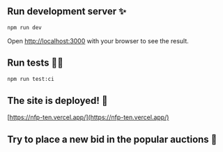 ## Run development server ✨

```bash
npm run dev
```

Open [http://localhost:3000](http://localhost:3000) with your browser to see the result.

## Run tests 🕵️‍♂️

```bash
npm run test:ci
```

## The site is deployed! 🚀

[https://nfp-ten.vercel.app/](https://nfp-ten.vercel.app/)

## Try to place a new bid in the popular auctions 🤑
